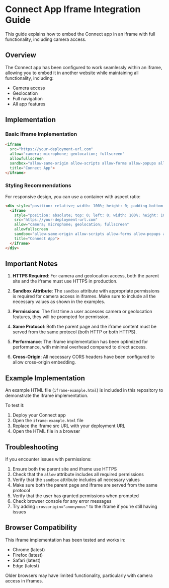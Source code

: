 # Connect App Iframe Integration Guide

This guide explains how to embed the Connect app in an iframe with full functionality, including camera access.

## Overview

The Connect app has been configured to work seamlessly within an iframe, allowing you to embed it in another website while maintaining all functionality, including:

- Camera access
- Geolocation
- Full navigation
- All app features

## Implementation

### Basic Iframe Implementation

```html
<iframe
  src="https://your-deployment-url.com"
  allow="camera; microphone; geolocation; fullscreen"
  allowfullscreen
  sandbox="allow-same-origin allow-scripts allow-forms allow-popups allow-popups-to-escape-sandbox allow-downloads allow-modals allow-orientation-lock allow-pointer-lock allow-presentation allow-top-navigation"
  title="Connect App">
</iframe>
```

### Styling Recommendations

For responsive design, you can use a container with aspect ratio:

```html
<div style="position: relative; width: 100%; height: 0; padding-bottom: 56.25%;">
  <iframe
    style="position: absolute; top: 0; left: 0; width: 100%; height: 100%; border: none;"
    src="https://your-deployment-url.com"
    allow="camera; microphone; geolocation; fullscreen"
    allowfullscreen
    sandbox="allow-same-origin allow-scripts allow-forms allow-popups allow-popups-to-escape-sandbox allow-downloads allow-modals allow-orientation-lock allow-pointer-lock allow-presentation allow-top-navigation"
    title="Connect App">
  </iframe>
</div>
```

## Important Notes

1. **HTTPS Required**: For camera and geolocation access, both the parent site and the iframe must use HTTPS in production.

2. **Sandbox Attribute**: The `sandbox` attribute with appropriate permissions is required for camera access in iframes. Make sure to include all the necessary values as shown in the examples.

3. **Permissions**: The first time a user accesses camera or geolocation features, they will be prompted for permission.

4. **Same Protocol**: Both the parent page and the iframe content must be served from the same protocol (both HTTP or both HTTPS).

5. **Performance**: The iframe implementation has been optimized for performance, with minimal overhead compared to direct access.

6. **Cross-Origin**: All necessary CORS headers have been configured to allow cross-origin embedding.

## Example Implementation

An example HTML file (`iframe-example.html`) is included in this repository to demonstrate the iframe implementation.

To test it:

1. Deploy your Connect app
2. Open the `iframe-example.html` file
3. Replace the iframe src URL with your deployment URL
4. Open the HTML file in a browser

## Troubleshooting

If you encounter issues with permissions:

1. Ensure both the parent site and iframe use HTTPS
2. Check that the `allow` attribute includes all required permissions
3. Verify that the `sandbox` attribute includes all necessary values
4. Make sure both the parent page and iframe are served from the same protocol
5. Verify that the user has granted permissions when prompted
6. Check browser console for any error messages
7. Try adding `crossorigin="anonymous"` to the iframe if you're still having issues

## Browser Compatibility

This iframe implementation has been tested and works in:

- Chrome (latest)
- Firefox (latest)
- Safari (latest)
- Edge (latest)

Older browsers may have limited functionality, particularly with camera access in iframes.
